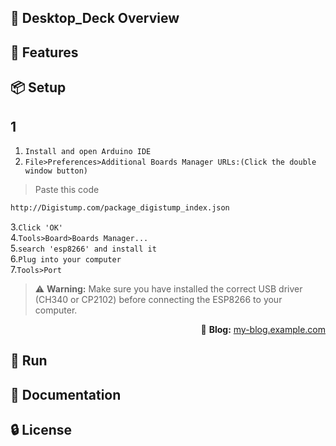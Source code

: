 ## 👀 Desktop_Deck Overview  

## 🚀 Features  

## 📦 Setup 
## 1
1. `Install and open Arduino IDE`
2. `File>Preferences>Additional Boards Manager URLs:(Click the double window button)`
>Paste this code  
```bash
http://Digistump.com/package_digistump_index.json
```
3.`Click 'OK'`  
4.`Tools>Board>Boards Manager...`  
5.`search 'esp8266' and install it`  
6.`Plug into your computer`  
7.`Tools>Port`  
> ⚠️ **Warning:** Make sure you have installed the correct USB driver (CH340 or CP2102) before connecting the ESP8266 to your computer.


<p align="right">🔗 <strong>Blog:</strong> <a href="https://my-blog.example.com">my-blog.example.com</a></p>


## 🎉 Run  

## 📜 Documentation  

## 🔒 License  
